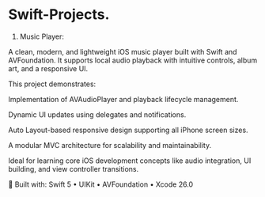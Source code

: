 # Swift-Projects.
1. Music Player:
   
A clean, modern, and lightweight iOS music player built with Swift and AVFoundation.
It supports local audio playback with intuitive controls, album art, and a responsive UI.

This project demonstrates:

Implementation of AVAudioPlayer and playback lifecycle management.

Dynamic UI updates using delegates and notifications.

Auto Layout-based responsive design supporting all iPhone screen sizes.

A modular MVC architecture for scalability and maintainability.

Ideal for learning core iOS development concepts like audio integration, UI building, and view controller transitions.

📱 Built with: Swift 5 • UIKit • AVFoundation • Xcode 26.0
